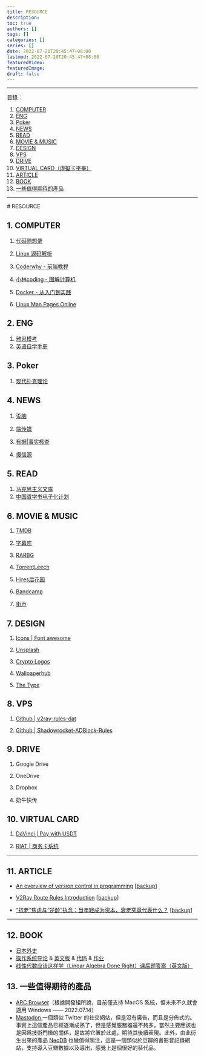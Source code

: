 ```yaml
---
title: RESOURCE
description:
toc: true
authors: []
tags: []
categories: []
series: []
date: 2022-07-20T20:45:47+08:00
lastmod: 2022-07-20T20:45:47+08:00
featuredVideo:
featuredImage:
draft: false
---
```


<!-- vscode-markdown-toc -->
---
目錄：

1. [COMPUTER](#COMPUTER)
2. [ENG](#ENG)
3. [Poker](#Poker)
4. [NEWS](#NEWS)
5. [READ](#READ)
6. [MOVIE & MUSIC](#MOVIEMUSIC)
7. [DESIGN](#DESIGN)
8. [VPS](#VPS)
9. [DRIVE](#DRIVE)
10. [VIRTUAL CARD（虛擬卡平臺）](#VIRTUALCARD)
11. [ARTICLE](#ARTICLE)
12. [BOOK](#BOOK)
13. [一些值得期待的產品](#)
---

<!-- vscode-markdown-toc-config
	numbering=true
	autoSave=true
	/vscode-markdown-toc-config -->
<!-- /vscode-markdown-toc --># RESOURCE

##  1. <a name='COMPUTER'></a>COMPUTER

1. [代码随想录](https://programmercarl.com/)

2. [Linux 源码解析](https://mp.weixin.qq.com/mp/appmsgalbum?\__biz\=Mzk0MjE3NDE0Ng\=\=&action\=getalbum&album_id\=2123743679373688834&scene\=173&from_msgid\=2247499207&from_itemidx\=1&count\=3&nolastread\=1#wechat_redirect)

3. [Coderwhy - 前端教程](https://pan.baidu.com/s/1t3oWNteesl71s667NbvU8A?pwd\=699v)

4. [小林coding - 图解计算机](https://xiaolincoding.com/)

5. [Docker - 从入门到实践](https://yeasy.gitbook.io/docker_practice/)

6. [Linux Man Pages Online](https://linux.die.net/man/)

##  2. <a name='ENG'></a>ENG

1. [雅思模考](https://cdielts.gelielts.com/)
2. [英语自学手册](https://sspai.com/series/77)

##  3. <a name='Poker'></a>Poker

1. [现代扑克理论](https://smallpdf.com/pdf-reader?job\=1652779074917)

##  4. <a name='NEWS'></a>NEWS

1. [歪脑](https://www.wainao.me/)

2. [端传媒](https://theinitium.com/)

3. [有据|事实核查](https://chinafactcheck.com/)

4. [搜信源](https://us1.campaign-archive.com/home/?u\=962fb1f228178d5233a66ac00&id\=4ed0155b44)

##  5. <a name='READ'></a>READ

1. [马克思主义文库](https://www.marxists.org/chinese/index.html)
2. [中国哲学书电子化计划](https://ctext.org/zh)

##  6. <a name='MOVIEMUSIC'></a>MOVIE & MUSIC

1. [TMDB](https://www.themoviedb.org/)

2. [字幕库](http://zmk.pw/)

3. [RARBG](https://rarbgaccess.org/)

4. [TorrentLeech](https://www.torrentleech.org/)

5. [Hires后花园](https://magpapa.online//)

6. [Bandcamp](https://bandcamp.com/)

7. [街声](https://streetvoice.com/)

##  7. <a name='DESIGN'></a>DESIGN

1. [Icons | Font awesome](https://fontawesome.com/)

2. [Unsplash](https://unsplash.com/)

3. [Crypto Logos](https://cryptologos.cc/)

4. [Wallpaperhub](https://wallpaperhub.app/)

5. [The Type](https://www.thetype.com/)

##  8. <a name='VPS'></a>VPS

1. [Github | v2ray-rules-dat](https://github.com/Loyalsoldier/v2ray-rules-dat)

2. [Github | Shadowrocket-ADBlock-Rules](https://github.com/h2y/Shadowrocket-ADBlock-Rules)

##  9. <a name='DRIVE'></a>DRIVE

1. Google Drive

2. OneDrive

3. Dropbox

4. 奶牛快传

##  10. <a name='VIRTUALCARD（虛擬卡平臺）'></a>VIRTUAL CARD

1. [DaVinci | Pay with USDT](https://davinci-pay.com/)

2. [RIAT | 商务卡系统](https://vcc.cnriat.com/)

---

##  11. <a name='ARTICLE'></a>ARTICLE

* [An overview of version control in programming](https://lemire.me/blog/2022/04/21/an-overview-of-version-control-in-programming/) \[[backup](https://telegra.ph/An-overview-of-version-control-in-programming-07-02)\]

* [V2Ray Route Rules Introduction](https://www.jamesdailylife.com/new_v2rayn_c) \[[backup](https://telegra.ph/412-%E6%9C%80%E6%96%B0-v2rayN-windows-%E8%BF%9B%E9%98%B6%E7%89%88%E4%BD%BF%E7%94%A8%E6%95%99%E7%A8%8B--%E9%99%84PAC%E6%A8%A1%E5%BC%8F%E8%B7%AF%E7%94%B1%E8%A7%84%E5%88%99--%E5%A4%9A%E4%B8%AA%E8%87%AA%E5%AE%9A%E4%B9%89%E8%B7%AF%E7%94%B1%E8%A7%84%E5%88%99---Jamess-Daily-Life-%E8%A9%B9%E5%A7%86%E6%96%AF%E7%9A%84%E6%97%A5%E5%B8%B8-07-02)\]

* [“抗老”焦虑与“逆龄”执念：当年轻成为资本，衰老究竟代表什么？](https://mp.weixin.qq.com/s/TMJqfvWcsw7sjGA0JZLtZg) \[[backup](https://telegra.ph/%E6%8A%97%E8%80%81%E7%84%A6%E8%99%91%E4%B8%8E%E9%80%86%E9%BE%84%E6%89%A7%E5%BF%B5%E5%BD%93%E5%B9%B4%E8%BD%BB%E6%88%90%E4%B8%BA%E8%B5%84%E6%9C%AC%E8%A1%B0%E8%80%81%E7%A9%B6%E7%AB%9F%E4%BB%A3%E8%A1%A8%E4%BB%80%E4%B9%88-07-02)\]

---

##  12. <a name='BOOK'></a>BOOK

* [日本外史](https://ctext.org/wiki.pl?if\=gb&res\=966337)
* [操作系统导论](https://pages.cs.wisc.edu/\~remzi/OSTEP/Chinese/) & [英文版](https://pages.cs.wisc.edu/\~remzi/OSTEP/) & [代码](https://github.com/remzi-arpacidusseau/ostep-code) & [作业](https://pages.cs.wisc.edu/\~remzi/OSTEP/Homework/homework.html)
* [线性代数应该这样学（Linear Algebra Done Right）课后题答案（英文版）](https://linearalgebras.com/)

##  13. <a name=''></a>一些值得期待的產品

* [ARC Browser](https://thebrowser.company/)（根據開發組所說，目前僅支持 MacOS 系統，但未來不久就會適用 Windows —— 2022.07.14）
* [Mastodon ](https://joinmastodon.org/) 一個類似 Twitter 的社交網站，但是沒有廣告，而且是分佈式的。事實上這個產品已經逐漸成熟了，但是感覺服務器還不夠多，當然主要應該也是因爲技術門檻的關係，是故將它置於此處，期待其後續表現。此外，由此衍生出來的產品 [NeoDB](https://neodb.social/) 也蠻值得關注，這是一個類似於豆瓣的書影音記錄網站，支持導入豆瓣數據以及導出，感覺上是個很好的替代品。